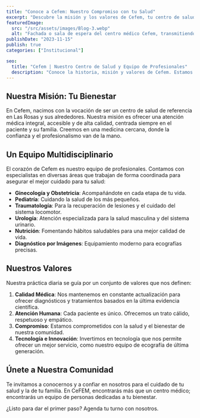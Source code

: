 ```yaml
---
title: "Conoce a Cefem: Nuestro Compromiso con tu Salud"
excerpt: "Descubre la misión y los valores de Cefem, tu centro de salud integral en Las Rosas. Un equipo de profesionales dedicados a tu bienestar."
featuredImage:
  src: "/src/assets/images/Blog-3.webp"
  alt: "Fachada o sala de espera del centro médico Cefem, transmitiendo profesionalismo y confianza."
publishDate: "2023-11-15"
publish: true
categories: ["Institucional"]

seo:
  title: "Cefem | Nuestro Centro de Salud y Equipo de Profesionales"
  description: "Conoce la historia, misión y valores de Cefem. Estamos comprometidos con ofrecer una atención médica de calidad, cercana y humana para toda la familia."
---
```


## Nuestra Misión: Tu Bienestar

En Cefem, nacimos con la vocación de ser un centro de salud de referencia en Las Rosas y sus alrededores. Nuestra misión es ofrecer una atención médica integral, accesible y de alta calidad, centrada siempre en el paciente y su familia. Creemos en una medicina cercana, donde la confianza y el profesionalismo van de la mano.

## Un Equipo Multidisciplinario

El corazón de Cefem es nuestro equipo de profesionales. Contamos con especialistas en diversas áreas que trabajan de forma coordinada para asegurar el mejor cuidado para tu salud:

- **Ginecología y Obstetricia**: Acompañándote en cada etapa de tu vida.
- **Pediatría**: Cuidando la salud de los más pequeños.
- **Traumatología**: Para la recuperación de lesiones y el cuidado del sistema locomotor.
- **Urología**: Atención especializada para la salud masculina y del sistema urinario.
- **Nutrición**: Fomentando hábitos saludables para una mejor calidad de vida.
- **Diagnóstico por Imágenes**: Equipamiento moderno para ecografías precisas.

## Nuestros Valores

Nuestra práctica diaria se guía por un conjunto de valores que nos definen:

1.  **Calidad Médica**: Nos mantenemos en constante actualización para ofrecer diagnósticos y tratamientos basados en la última evidencia científica.
2.  **Atención Humana**: Cada paciente es único. Ofrecemos un trato cálido, respetuoso y empático.
3.  **Compromiso**: Estamos comprometidos con la salud y el bienestar de nuestra comunidad.
4.  **Tecnología e Innovación**: Invertimos en tecnología que nos permite ofrecer un mejor servicio, como nuestro equipo de ecografía de última generación.

## Únete a Nuestra Comunidad

Te invitamos a conocernos y a confiar en nosotros para el cuidado de tu salud y la de tu familia. En CeFEM, encontrarás más que un centro médico; encontrarás un equipo de personas dedicadas a tu bienestar.

¿Listo para dar el primer paso? Agenda tu turno con nosotros.